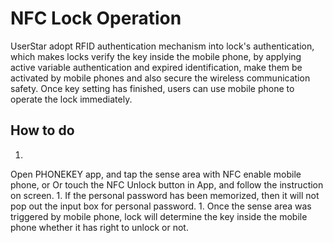 # NFC Lock Operation

UserStar adopt RFID authentication mechanism into lock's authentication, which makes locks verify the key inside the mobile phone, by applying active variable authentication and expired identification, make them be activated by mobile phones and also secure the wireless communication safety.
Once key setting has finished, users can use mobile phone to operate the lock immediately. 
## How to do
1. 
Open PHONEKEY app, and tap the sense area with NFC enable mobile phone, or Or touch the NFC Unlock button in App, and follow the instruction on screen. 
1. 
If the personal password has been memorized, then it will not pop out the input box for personal password.
1. 
Once the sense area was triggered by mobile phone, lock will determine the key inside the mobile phone whether it has right to unlock or not.